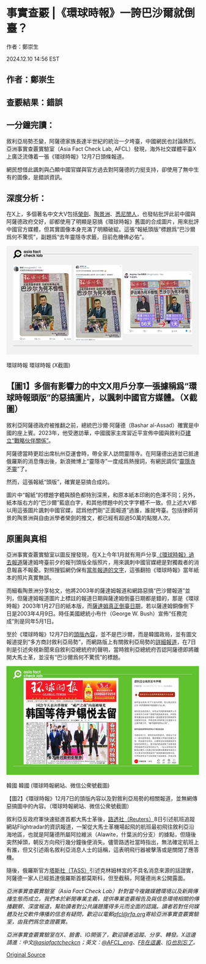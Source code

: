 # 事實查覈 |《環球時報》一誇巴沙爾就倒臺？

作者：鄭崇生

2024.12.10 14:56 EST

## 作者：鄭崇生

## 查覈結果：錯誤

## 一分鐘完讀：

敘利亞局勢丕變，阿薩德家族長達半世紀的統治一夕垮臺，中國網民也討論熱烈。亞洲事實查覈實驗室（Asia Fact Check Lab, AFCL）發現，海外社交媒體平臺X上廣泛流傳着一張《環球時報》12月7日頭條報道。

網民想借此諷刺與凸顯中國官媒與官方過去對阿薩德的力挺支持，卻使用了無中生有的圖像，是錯誤資訊。

## 深度分析：

在X上，多個著名中文大V包括[榮劍](https://archive.ph/PRltU)、[陶景洲](https://archive.ph/c8ogC)、[悉尼閒人](https://archive.ph/7U5c9)，也發帖批評此前中國與阿薩德政府交好，卻都使用了明顯是惡搞《環球時報》舊圖的合成圖片，用來批評中國官方媒體，但其實圖像本身充滿了明顯破綻。這張“報紙頭版”標題爲“巴沙爾爲何不驚慌”，副題爲“去年靈隱寺求籤，目前危機佛必佑”。

![環球時報](images/FY5BST4NYZE5DBGYCJ4LV2ZFAU.png)

環球時報 環球時報 (X截圖)

## 【圖1】多個有影響力的中文X用戶分享一張據稱爲“環球時報頭版”的惡搞圖片，以諷刺中國官方媒體。（X截圖）

敘利亞阿薩德政府被推翻之前，總統巴沙爾·阿薩德（Bashar al-Assad）確實是中國的座上賓。2023年，他受邀訪華，中國國家主席習近平宣佈中國與敘利亞[建立“戰略伙伴關係”](https://www.mfa.gov.cn/web/zyxw/202309/t20230922_11148301.shtml)。

阿薩德當時更趁出席杭州亞運會時，帶全家人訪問靈隱寺。在阿薩德出逃並已抵達俄羅斯的消息傳出後，新浪微博上“靈隱寺”一度成爲熱搜詞，有網民調侃“[靈隱寺不靈](https://archive.ph/6twwb)”了。

然而，這張報紙“頭版”，確實是惡搞合成的。

圖片中“報紙”的標題字體與顏色都特別深黑，和原本紙本印刷的色澤不同；另外，紙本版右方的“巴沙爾”藍底白字，和其他標題中的文字字體不一致。但上述大V都以用這張圖片諷刺中國官媒，認爲他們剛“正面報道”過誰，誰就垮臺。包括律師背景的陶景洲與自由派學者榮劍的推文，都已經有超過50萬的點閱人次。

## 原圖與真相

亞洲事實查覈實驗室以圖反搜發現，在X上今年1月就有用戶分享[《環球時報》過去報道](https://x.com/xiaojingcanxue/status/1748115878837928361)薩達姆垮臺前夕的報刊頭版全版照片，用來諷刺中國官媒總是對獨裁者的消息報喜不報憂。對照搜狐網仍保有[當年報道的文字](https://news.sohu.com/44/42/news206054244.shtml)，這張翻拍《環球時報》當年紙本的照片真實無誤。

而細看陶景洲分享帖文，他將2003年的薩達姆報道和網路惡搞“巴沙爾報道”並列，但薩達姆報道圖片上標註的報道日期與薩達姆倒臺日期都是錯的，那是《環球時報》2003年1月27日的紙本版，而[薩達姆真正倒臺日期](https://www.cfr.org/timeline/iraq-war)，若以薩達姆銅像倒下日是2003年4月9日。時任美國總統小布什（George W. Bush）宣佈“任務完成”則是同年5月1日。

至於《環球時報》12月7日的[頭版內容](https://rs-epaper-foreground.huanqiucdn.cn/epaper/6097eeaee40df0715a35ace37c28f082/20241207/39fbeff4638e8ac926aa054fd364fa8b/1b1207-finish.jpg?sign=6b3e67bf996f5cbb1cbac3a6a4552330&t=1733759823&imageMogr2/quality/20)，並不是巴沙爾，而是韓國政局，並有圖文報道提到“多方商討敘利亞局勢”，而網路版上有關敘利亞局勢的[詳細報道](https://mp.weixin.qq.com/s/lbFkrlNVqyKd5A97J6TGyQ)，在7日則是引述央視新聞來自敘利亞總統府的聲明，當時敘利亞總統府否認阿薩德即將離開大馬士革，並沒有“巴沙爾爲何不驚慌”的標題。

![韓國](images/MY3WPBG6RBGDLNNBNCYFTVB4AQ.PNG)

韓國 韓國 (環球時報網站、微信公衆號截圖)

【圖2】《環球時報》12月7日的頭版內容以及對敘利亞局勢的相關報道，並無網傳惡搞圖中的內容。（環球時報網站、微信公衆號截圖）

敘利亞反政府軍快速挺進首都大馬士革後，[路透社（Reuters）](https://www.reuters.com/world/middle-east/syrian-president-bashar-al-assad-has-left-damascus-an-unknown-destination-say-2024-12-08/)8日引述航班追蹤網站Flightradar的資訊報道，一架從大馬士革機場起飛的航班最初飛往敘利亞沿海地區，也就是阿薩德所屬阿拉維派（Alawite，什葉派的分支）的據點，但隨後突然掉頭，朝反方向飛行幾分鐘後便消失。儘管路透社當時指出，無法確定航班上有誰，但又引述兩名敘利亞消息人士的話稱，這表明飛行器被擊落或是關閉了應答機。

隨後，俄羅斯官方[塔斯社（TASS）](https://tass.com/world/1884229)引述克林姆林宮的不具名消息來源的話證實，阿薩德一家人已經抵達俄羅斯首都莫斯科，但至截稿，阿薩德尚未公開露面。

*亞洲事實查覈實驗室（Asia Fact Check Lab）針對當今複雜媒體環境以及新興傳播生態而成立。我們本於新聞專業主義，提供專業查覈報告及與信息環境相關的傳播觀察、深度報道，幫助讀者對公共議題獲得多元而全面的認識。讀者若對任何媒體及社交軟件傳播的信息有疑問，歡迎以電郵*[*afcl@rfa.org*](mailto:afcl@rfa.org)*寄給亞洲事實查覈實驗室，由我們爲您查證覈實。*

*亞洲事實查覈實驗室在X、臉書、IG開張了，歡迎讀者追蹤、分享、轉發。X這邊請進：中文*[*@asiafactcheckcn*](https://twitter.com/asiafactcheckcn)*；英文：*[*@AFCL\_eng*](https://twitter.com/AFCL_eng)*、*[*FB在這裏*](https://www.facebook.com/asiafactchecklabcn)*、*[*IG也別忘了*](https://www.instagram.com/asiafactchecklab/)*。*



[Original Source](https://www.rfa.org/mandarin/shishi-hecha/2024/12/10/hc-china-global-times-and-syria/)